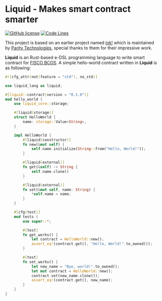# Liquid - Makes smart contract smarter

[![GitHub license](https://img.shields.io/badge/%20license-Apache%202.0-green)](https://github.com/vita-dounai/liquid/blob/dev/LICENSE)
[![Code Lines](https://tokei.rs/b1/github/vita-dounai/liquid)](https://github.com/vita-dounai/liquid)

This project is based on an earlier project named [ink!](https://github.com/paritytech/ink) which is maintained by [Parity Technologies](https://www.parity.io/), special thanks to them for their impressive work.

**Liquid** is an Rust-based e-DSL programming language to write smart contract for [FISCO BCOS](https://github.com/FISCO-BCOS/FISCO-BCOS). A simple hello-world contract written in **Liquid** is as following:

```rust
#![cfg_attr(not(feature = "std"), no_std)]

use liquid_lang as liquid;

#[liquid::contract(version = "0.1.0")]
mod hello_world {
    use liquid_core::storage;

    #[liquid(storage)]
    struct HelloWorld {
        name: storage::Value<String>,
    }

    impl HelloWorld {
        #[liquid(constructor)]
        fn new(&mut self) {
            self.name.initialize(String::from("Hello, World!"));
        }

        #[liquid(external)]
        fn get(&self) -> String {
            self.name.clone()
        }

        #[liquid(external)]
        fn set(&mut self, name: String) {
            *self.name = name;
        }
    }

    #[cfg(test)]
    mod tests {
        use super::*;

        #[test]
        fn get_works() {
            let contract = HelloWorld::new();
            assert_eq!(contract.get(), "Hello, World!".to_owned());
        }

        #[test]
        fn set_works() {
            let new_name = "Bye, world!".to_owned();
            let mut contract = HelloWorld::new();
            contract.set(new_name.clone());
            assert_eq!(contract.get(), new_name);
        }
    }
}
```
